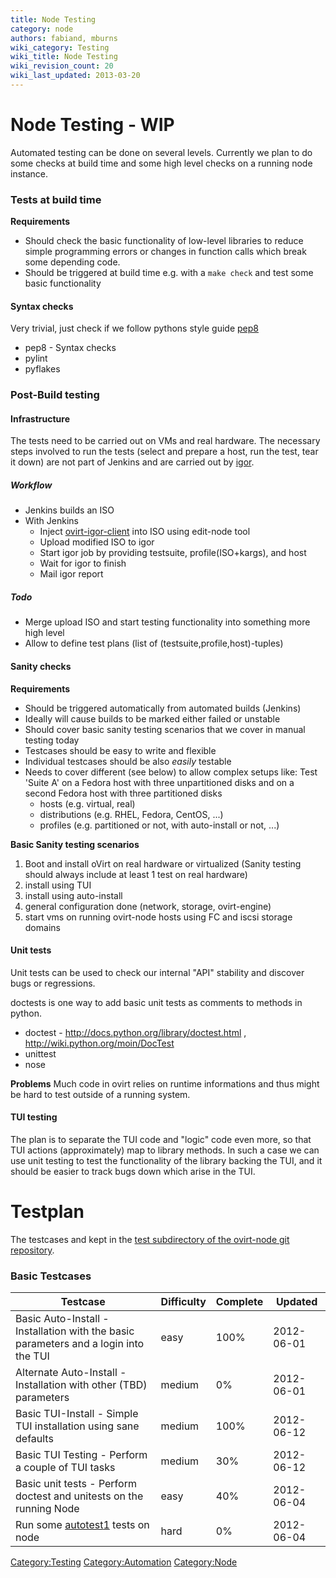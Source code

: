 ```yaml
---
title: Node Testing
category: node
authors: fabiand, mburns
wiki_category: Testing
wiki_title: Node Testing
wiki_revision_count: 20
wiki_last_updated: 2013-03-20
---
```


# Node Testing - WIP

Automated testing can be done on several levels. Currently we plan to do some checks at build time and some high level checks on a running node instance.

### Tests at build time

**Requirements**

*   Should check the basic functionality of low-level libraries to reduce simple programming errors or changes in function calls which break some depending code.
*   Should be triggered at build time e.g. with a `make check` and test some basic functionality

#### Syntax checks

Very trivial, just check if we follow pythons style guide [pep8](http://www.python.org/dev/peps/pep-0008/)

*   pep8 - Syntax checks
*   pylint
*   pyflakes

### Post-Build testing

#### Infrastructure

The tests need to be carried out on VMs and real hardware. The necessary steps involved to run the tests (select and prepare a host, run the test, tear it down) are not part of Jenkins and are carried out by [igor](https://gitorious.org/ovirt/igord).

##### Workflow

*   Jenkins builds an ISO
*   With Jenkins
    -   Inject [ovirt-igor-client](https://gitorious.org/ovirt/ovirt-igor-client) into ISO using edit-node tool
    -   Upload modified ISO to igor
    -   Start igor job by providing testsuite, profile(ISO+kargs), and host
    -   Wait for igor to finish
    -   Mail igor report

##### Todo

*   Merge upload ISO and start testing functionality into something more high level
*   Allow to define test plans (list of (testsuite,profile,host)-tuples)

#### Sanity checks

**Requirements**

*   Should be triggered automatically from automated builds (Jenkins)
*   Ideally will cause builds to be marked either failed or unstable
*   Should cover basic sanity testing scenarios that we cover in manual testing today
*   Testcases should be easy to write and flexible
*   Individual testcases should be also *easily* testable
*   Needs to cover different (see below) to allow complex setups like: Test 'Suite A' on a Fedora host with three unpartitioned disks and on a second Fedora host with three partitioned disks
    -   hosts (e.g. virtual, real)
    -   distributions (e.g. RHEL, Fedora, CentOS, ...)
    -   profiles (e.g. partitioned or not, with auto-install or not, ...)

**Basic Sanity testing scenarios**

1.  Boot and install oVirt on real hardware or virtualized (Sanity testing should always include at least 1 test on real hardware)
2.  install using TUI
3.  install using auto-install
4.  general configuration done (network, storage, ovirt-engine)
5.  start vms on running ovirt-node hosts using FC and iscsi storage domains

#### Unit tests

Unit tests can be used to check our internal "API" stability and discover bugs or regressions.

doctests is one way to add basic unit tests as comments to methods in python.

*   doctest - <http://docs.python.org/library/doctest.html> , <http://wiki.python.org/moin/DocTest>
*   unittest
*   nose

**Problems** Much code in ovirt relies on runtime informations and thus might be hard to test outside of a running system.

#### TUI testing

The plan is to separate the TUI code and "logic" code even more, so that TUI actions (approximately) map to library methods. In such a case we can use unit testing to test the functionality of the library backing the TUI, and it should be easier to track bugs down which arise in the TUI.

# Testplan

The testcases and kept in the [test subdirectory of the ovirt-node git repository](http://gerrit.ovirt.org/gitweb?p=ovirt-node.git;a=tree;f=tests/igor;hb=HEAD).

### Basic Testcases

| Testcase                                                                                                                              | Difficulty | Complete | Updated    |
|---------------------------------------------------------------------------------------------------------------------------------------|------------|----------|------------|
| Basic Auto-Install - Installation with the basic parameters and a login into the TUI                                                  | easy       | 100%     | 2012-06-01 |
| Alternate Auto-Install - Installation with other (TBD) parameters                                                                     | medium     | 0%       | 2012-06-01 |
| Basic TUI-Install - Simple TUI installation using sane defaults                                                                       | medium     | 100%     | 2012-06-12 |
| Basic TUI Testing - Perform a couple of TUI tasks                                                                                     | medium     | 30%      | 2012-06-12 |
| Basic unit tests - Perform doctest and unitests on the running Node                                                                   | easy       | 40%      | 2012-06-04 |
| Run some [autotest](http://autotest.github.com/)[1](https://github.com/autotest/autotest/tree/master/client/virt/tests) tests on node | hard       | 0%       | 2012-06-04 |

<Category:Testing> <Category:Automation> <Category:Node>
